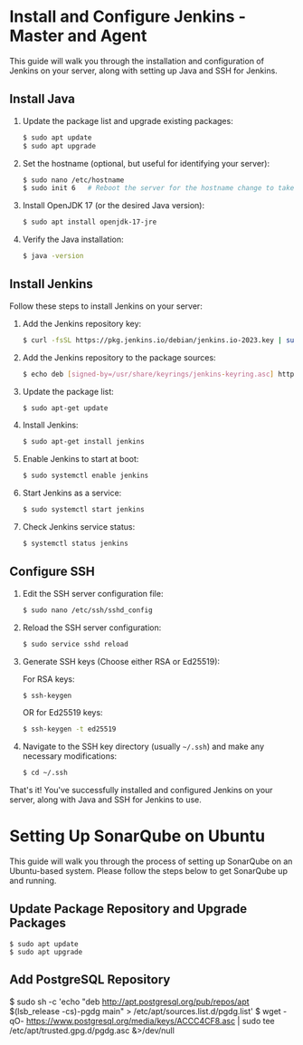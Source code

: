 # Install and Configure Jenkins - Master and Agent

This guide will walk you through the installation and configuration of Jenkins on your server, along with setting up Java and SSH for Jenkins.

## Install Java

1. Update the package list and upgrade existing packages:

    ```bash
    $ sudo apt update
    $ sudo apt upgrade
    ```

2. Set the hostname (optional, but useful for identifying your server):

    ```bash
    $ sudo nano /etc/hostname
    $ sudo init 6   # Reboot the server for the hostname change to take effect
    ```

3. Install OpenJDK 17 (or the desired Java version):

    ```bash
    $ sudo apt install openjdk-17-jre
    ```

4. Verify the Java installation:

    ```bash
    $ java -version
    ```

## Install Jenkins

Follow these steps to install Jenkins on your server:

1. Add the Jenkins repository key:

    ```bash
    $ curl -fsSL https://pkg.jenkins.io/debian/jenkins.io-2023.key | sudo tee /usr/share/keyrings/jenkins-keyring.asc > /dev/null
    ```

2. Add the Jenkins repository to the package sources:

    ```bash
    $ echo deb [signed-by=/usr/share/keyrings/jenkins-keyring.asc] https://pkg.jenkins.io/debian binary/ | sudo tee /etc/apt/sources.list.d/jenkins.list > /dev/null
    ```

3. Update the package list:

    ```bash
    $ sudo apt-get update
    ```

4. Install Jenkins:

    ```bash
    $ sudo apt-get install jenkins
    ```

5. Enable Jenkins to start at boot:

    ```bash
    $ sudo systemctl enable jenkins
    ```

6. Start Jenkins as a service:

    ```bash
    $ sudo systemctl start jenkins
    ```

7. Check Jenkins service status:

    ```bash
    $ systemctl status jenkins
    ```

## Configure SSH

1. Edit the SSH server configuration file:

    ```bash
    $ sudo nano /etc/ssh/sshd_config
    ```

2. Reload the SSH server configuration:

    ```bash
    $ sudo service sshd reload
    ```

3. Generate SSH keys (Choose either RSA or Ed25519):

    For RSA keys:

    ```bash
    $ ssh-keygen
    ```

    OR for Ed25519 keys:

    ```bash
    $ ssh-keygen -t ed25519
    ```

4. Navigate to the SSH key directory (usually `~/.ssh`) and make any necessary modifications:

    ```bash
    $ cd ~/.ssh
    ```

That's it! You've successfully installed and configured Jenkins on your server, along with Java and SSH for Jenkins to use.


# Setting Up SonarQube on Ubuntu

This guide will walk you through the process of setting up SonarQube on an Ubuntu-based system. Please follow the steps below to get SonarQube up and running.

## Update Package Repository and Upgrade Packages

```shell
$ sudo apt update
$ sudo apt upgrade
```
## Add PostgreSQL Repository

$ sudo sh -c 'echo "deb http://apt.postgresql.org/pub/repos/apt $(lsb_release -cs)-pgdg main" > /etc/apt/sources.list.d/pgdg.list'
$ wget -qO- https://www.postgresql.org/media/keys/ACCC4CF8.asc | sudo tee /etc/apt/trusted.gpg.d/pgdg.asc &>/dev/null

